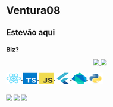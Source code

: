 # Ventura08

<div>
    <h2>Estevão aqui</h2>
    <h3>Blz?</h3>
  </div>
  <div align="center">
    <a href="https://github.com/Ventura08">
    <img height="180em" src="https://github-readme-stats.vercel.app/api?username=Ventura08&show_icons=true&theme=city_lights&include_all_commits=true&count_private=true"/>
    <img height="180em" src="https://github-readme-stats.vercel.app/api/top-langs/?username=Ventura08&layout=compact&langs_count=7&theme=city_lights"/>
  </div>
  <div style="display: inline_block"><br>
    <img align="center" alt="" height="30" width="40" src="https://raw.githubusercontent.com/devicons/devicon/master/icons/react/react-original.svg">
    <img align="center" alt="" height="30" width="40" src="https://raw.githubusercontent.com/devicons/devicon/master/icons/typescript/typescript-original.svg">
    <img align="center" alt="" height="30" width="40" src="https://raw.githubusercontent.com/devicons/devicon/master/icons/javascript/javascript-original.svg">
    <img align="center" alt="" height="30" width="40" src="https://raw.githubusercontent.com/devicons/devicon/master/icons/flutter/flutter-original.svg">
    <img align="center" alt="" height="30" width="40" src="https://raw.githubusercontent.com/devicons/devicon/master/icons/dart/dart-original.svg">
    <img align="center" alt="" height="30" width="40" src="https://raw.githubusercontent.com/devicons/devicon/master/icons/python/python-original.svg">

  </div>
    
   ##
    
    
  <div>
    <a href="https://www.instagram.com/ventura_1314/" target="_blank"><img src="https://img.shields.io/badge/-Instagram-%23E4405F?style=for-the-badge&logo=instagram&logoColor=white" target="_blank"></a>
    <a href = "mailto:boaventuraestevao08@gmail.com"><img src="https://img.shields.io/badge/-Gmail-%23333?style=for-the-badge&logo=gmail&logoColor=white" target="_blank"></a>
    <a href="https://www.linkedin.com/in/estevao-boaventura/" target="_blank"><img src="https://img.shields.io/badge/-LinkedIn-%230077B5?style=for-the-     badge&logo=linkedin&logoColor=white" target="_blank"></a>
   
  </div>
